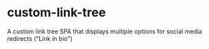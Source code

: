 # custom-link-tree
A custom link tree SPA that displays multiple options for social media redirects ("Link in bio")
